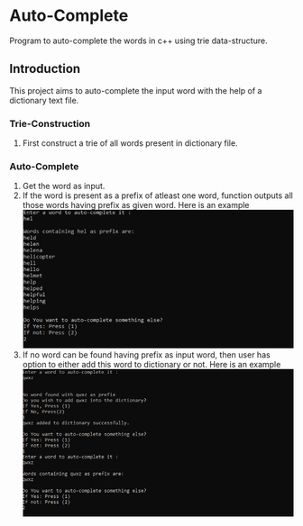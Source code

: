 # Auto-Complete
Program to auto-complete the words in c++ using trie data-structure.

## Introduction

This project aims to auto-complete the input word with the help of a dictionary text file.
### Trie-Construction

1. First construct a trie of all words present in dictionary file.

### Auto-Complete

1. Get the word as input.
2. If the word is present as a prefix of atleast one word, function outputs all those words having prefix as given word.
Here is an example
![wordPresent](wordPresent.png)
3. If no word can be found having prefix as input word, then user has option to either add this word to dictionary or not.
Here is an example
![wordNotPresent](wordNotPresent.png)
